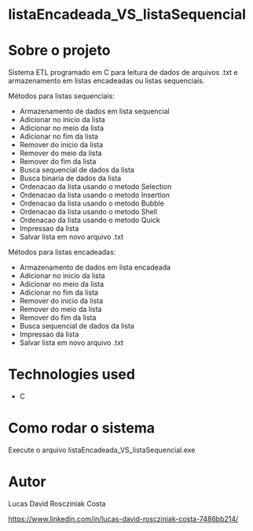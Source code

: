# listaEncadeada_VS_listaSequencial

# Sobre o projeto

Sistema ETL programado em C
para leitura de dados de arquivos .txt
e armazenamento em listas encadeadas ou listas
sequenciais.

Métodos para listas sequenciais:

- Armazenamento de dados em lista sequencial
- Adicionar no inicio da lista
- Adicionar no meio da lista
- Adicionar no fim da lista
- Remover do inicio da lista
- Remover do meio da lista
- Remover do fim da lista
- Busca sequencial de dados da lista
- Busca binaria de dados da lista
- Ordenacao da lista usando o metodo Selection
- Ordenacao da lista usando o metodo Insertion
- Ordenacao da lista usando o metodo Bubble
- Ordenacao da lista usando o metodo Shell
- Ordenacao da lista usando o metodo Quick
- Impressao da lista
- Salvar lista em novo arquivo .txt

Métodos para listas encadeadas:

- Armazenamento de dados em lista encadeada
- Adicionar no inicio da lista
- Adicionar no meio da lista
- Adicionar no fim da lista
- Remover do inicio da lista
- Remover do meio da lista
- Remover do fim da lista
- Busca sequencial de dados da lista
- Impressao da lista
- Salvar lista em novo arquivo .txt

# Technologies used

- C

# Como rodar o sistema

Execute o arquivo listaEncadeada_VS_listaSequencial.exe

# Autor

Lucas David Roscziniak Costa

https://www.linkedin.com/in/lucas-david-roscziniak-costa-7486bb214/
